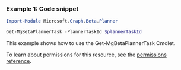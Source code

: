 ### Example 1: Code snippet

```powershellImport-Module Microsoft.Graph.Beta.Planner

Get-MgBetaPlannerTask -PlannerTaskId $plannerTaskId
```
This example shows how to use the Get-MgBetaPlannerTask Cmdlet.
To learn about permissions for this resource, see the [permissions reference](/graph/permissions-reference).

